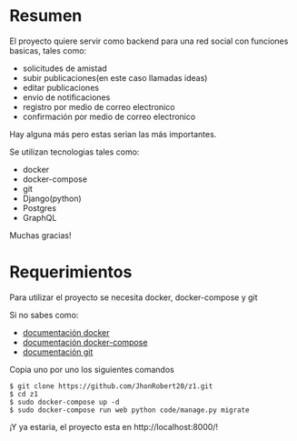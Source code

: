 # Resumen
El proyecto quiere servir como backend para una red social con funciones basicas, tales como:
- solicitudes de amistad
- subir publicaciones(en este caso llamadas ideas)
- editar publicaciones
- envio de notificaciones
- registro por medio de correo electronico
- confirmación por medio de correo electronico

Hay alguna más pero estas serian las más importantes.

Se utilizan tecnologias tales como:
- docker
- docker-compose
- git
- Django(python)
- Postgres
- GraphQL

Muchas gracias!
# Requerimientos
Para utilizar el proyecto se necesita docker, docker-compose y git

Si no sabes como: 
- [documentación docker](https://docs.docker.com/)
- [documentación docker-compose](https://docs.docker.com/compose/)
- [documentación git](https://git-scm.com/doc)

Copia uno por uno los siguientes comandos
```
$ git clone https://github.com/JhonRobert20/z1.git
$ cd z1
$ sudo docker-compose up -d
$ sudo docker-compose run web python code/manage.py migrate
```
¡Y ya estaria, el proyecto esta en http://localhost:8000/!